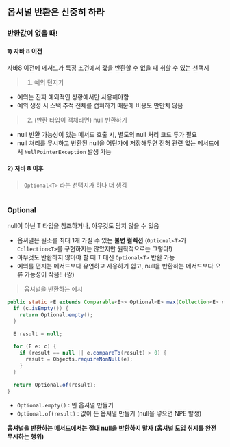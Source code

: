 ## 옵셔널 반환은 신중히 하라

### 반환값이 없을 때!

#### 1) 자바 8 이전

자바8 이전에 메서드가 특정 조건에서 값을 반환할 수 없을 때 취할 수 있는 선택지

> 1. 예외 던지기

- 예외는 진짜 예외적인 상황에서만 사용해야함
- 예외 생성 시 스택 추적 전체를 캡쳐하기 때문에 비용도 만만치 않음

> 2. (반환 타입이 객체라면) null 반환하기

- null 반환 가능성이 있는 메서드 호출 시, 별도의 null 처리 코드 투가 필요
- null 처리를 무시하고 반환된 null을 어딘가에 저장해두면 전혀 관련 없는 메서드에서 `NullPointerException` 발생 가능


#### 2) 자바 8 이후
> `Optional<T>` 라는 선택지가 하나 더 생김

#
### Optional
null이 아닌 T 타입을 참조하거나, 아무것도 담지 않을 수 있음

- 옵셔널은 원소를 최대 1개 가질 수 있는 __불변 컬렉션__ (`Optional<T>`가 `Collection<T>`를 구현하지는 않았지만 원칙적으로는 그렇다!)
- 아무것도 반환하지 않아야 할 때 T 대신 `Optional<T>` 반환 가능
- 예외를 던지는 메서드보다 유연하고 사용하기 쉽고, null을 반환하는 메서드보다 오류 가능성이 작음!! (짱)

> 옵셔널을 반환하는 예시
```java
public static <E extends Comparable<E>> Optional<E> max(Collection<E> c) {
  if (c.isEmpty()) {
    return Optional.empty();
  }
  
  E result = null;
  
  for (E e: c) {
    if (result == null || e.compareTo(result) > 0) {
      result = Objects.requireNonNull(e);
    }
  }
  
  return Optional.of(result);
}
```

- `Optional.empty()` : 빈 옵셔널 만들기
- `Optional.of(result)` : 값이 든 옵셔널 만들기 (null을 넣으면 NPE 발생)

__옵셔널을 반환하는 메서드에서는 절대 null을 반환하지 말자 (옵셔널 도입 취지를 완전 무시하는 행위)__


